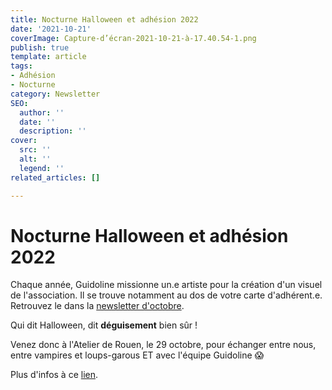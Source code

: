 ```yaml
---
title: Nocturne Halloween et adhésion 2022
date: '2021-10-21'
coverImage: Capture-d’écran-2021-10-21-à-17.40.54-1.png
publish: true
template: article
tags:
- Adhésion
- Nocturne
category: Newsletter
SEO:
  author: ''
  date: ''
  description: ''
cover:
  src: ''
  alt: ''
  legend: ''
related_articles: []

---
```

# Nocturne Halloween et adhésion 2022

Chaque année, Guidoline missionne un.e artiste pour la création d'un visuel de l'association. Il se trouve notamment au dos de votre carte d'adhérent.e. Retrouvez le dans la [newsletter d'octobre](http://kork.mjt.lu/nl2/kork/mq74k.html?hl=fr).

Qui dit Halloween, dit **déguisement** bien sûr !

Venez donc à l'Atelier de Rouen, le 29 octobre, pour échanger entre nous, entre vampires et loups-garous ET avec l'équipe Guidoline 😱

Plus d'infos à ce [lien](https://www.facebook.com/events/3137203066568618).